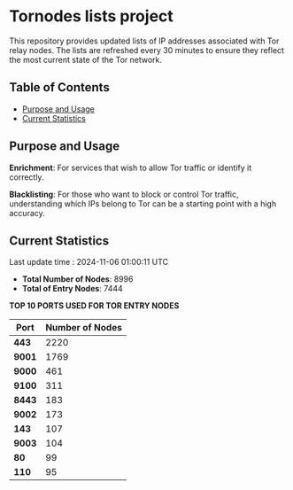 # Tornodes lists project

This repository provides updated lists of IP addresses associated with Tor relay nodes. The lists are refreshed every 30 minutes to ensure they reflect the most current state of the Tor network.

## Table of Contents

- [Purpose and Usage](#purpose-and-usage)
- [Current Statistics](#current-statistics)


## Purpose and Usage

**Enrichment**: For services that wish to allow Tor traffic or identify it correctly.

**Blacklisting**: For those who want to block or control Tor traffic, understanding which IPs belong to Tor can be a starting point with a high accuracy.

## Current Statistics

Last update time : 2024-11-06 01:00:11 UTC

- **Total Number of Nodes**: 8996
- **Total of Entry Nodes**: 7444

**TOP 10 PORTS USED FOR TOR ENTRY NODES**

| **Port** | **Number of Nodes** |
|------|-----------------|
| **443**   | 2220  |
| **9001**   | 1769  |
| **9000**   | 461  |
| **9100**   | 311  |
| **8443**   | 183  |
| **9002**   | 173  |
| **143**   | 107  |
| **9003**   | 104  |
| **80**   | 99  |
| **110**   | 95  |

